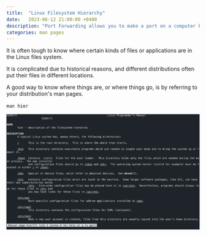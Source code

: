 ```yaml
---
title:  "Linux Filesystem Hierarchy"
date:   2023-06-12 21:00:00 +0400
description: "Port Forwarding allows you to make a port on a computer behave like it is part of some other computer, and trust me it can give you Superpowers"
categories: man pages
---
```


It is often tough to know where certain kinds of files or applications are in the Linux files system.

It is complicated due to historical reasons, and different distributions often put their files in different locations.

A good way to know where things are, or where things go, is by referring to your distribution's man pages.

`man hier`

![Here's a screenshot](man-hier.png)